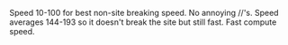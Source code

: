 Speed 10-100 for best non-site breaking speed.
No annoying //'s.
Speed averages 144-193 so it doesn't break the site but still fast.
Fast compute speed.
